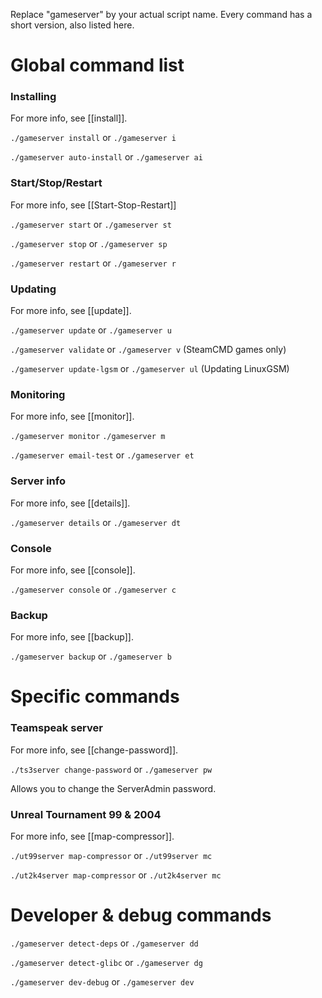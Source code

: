Replace "gameserver" by your actual script name.
Every command has a short version, also listed here.

# Global command list

### Installing

For more info, see [[install]].

`./gameserver install` or `./gameserver i`

`./gameserver auto-install` or `./gameserver ai`


### Start/Stop/Restart

For more info, see [[Start-Stop-Restart]]

`./gameserver start` or `./gameserver st`

`./gameserver stop` or `./gameserver sp`

`./gameserver restart` or `./gameserver r`

### Updating

For more info, see [[update]].

`./gameserver update` or `./gameserver u`

`./gameserver validate` or `./gameserver v` (SteamCMD games only)

`./gameserver update-lgsm` or `./gameserver ul` (Updating LinuxGSM)


### Monitoring

For more info, see [[monitor]].

`./gameserver monitor`
`./gameserver m`

`./gameserver email-test` or `./gameserver et`


### Server info

For more info, see [[details]].

`./gameserver details` or `./gameserver dt`

### Console

For more info, see [[console]].

`./gameserver console` or `./gameserver c`

### Backup

For more info, see [[backup]].

`./gameserver backup` or `./gameserver b`



# Specific commands


### Teamspeak server

For more info, see [[change-password]].

`./ts3server change-password` or `./gameserver pw`

Allows you to change the ServerAdmin password.

### Unreal Tournament 99 & 2004
For more info, see [[map-compressor]].

`./ut99server map-compressor` or `./ut99server mc`

`./ut2k4server map-compressor` or `./ut2k4server mc`

# Developer & debug commands

`./gameserver detect-deps` or `./gameserver dd`

`./gameserver detect-glibc` or `./gameserver dg`

`./gameserver dev-debug` or `./gameserver dev`
